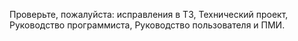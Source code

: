 Проверьте, пожалуйста: исправления в ТЗ, Технический проект, Руководство программиста, Руководство пользователя и ПМИ.

